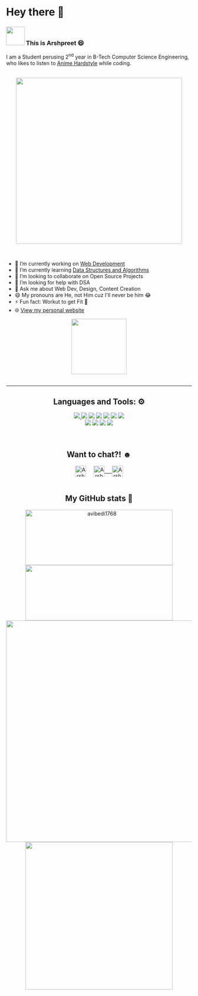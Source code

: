 # Hey there 👋
### <img src="https://thumbs.gfycat.com/DeafeningShinyBeagle-size_restricted.gif" width="50"> This is Arshpreet :smile:
I am a Student perusing 2<sup>nd</sup> year in B-Tech Computer Science Engineering, who likes to listen to <a href="https://youtu.be/SyiRqWvb5NQ" target="_blank">Anime Hardstyle</a> while coding.
<br>
<br>
<p align="center">
<img src="https://media.giphy.com/media/836HiJc7pgzy8iNXCn/giphy.gif" width="450"/>
</p>
<br>

- 🔭 I’m currently working on <a href="https://www.w3schools.com/whatis">Web Development</a> 
- 🌱 I’m currently learning <a href="https://www.youtube.com/playlist?list=PL9gnSGHSqcnr_DxHsP7AW9ftq0AtAyYqJ">Data Structures and Algorithms</a>
- 👯 I’m looking to collaborate on Open Source Projects
- 🤔 I’m looking for help with DSA
- 💬 Ask me about Web Dev, Design, Content Creation 
- 😄 My pronouns are He, not Him cuz I'll never be him 😂
- ⚡ Fun fact: Workut to get Fit :muscle:
- 🌐 <a href="https://avibedi1768.github.io">View my personal website</a>

<div align="center"/>
<img width="150" height="150" src="http://31.media.tumblr.com/17fea920ff36ef4f5b877d5216a7aad9/tumblr_mo9xje8zZ41qcbiufo1_1280.gif"></a> </div> <br/>
<hr>
<h2 align="center">Languages and Tools: ⚙ </h2>
<div align="center">
<a href="https://www.youtube.com/playlist?list=PLu0W_9lII9agpFUAlPFe_VNSlXW5uE0YL" target="_blank"><img src="https://img.shields.io/badge/c++%20-%2300599C.svg?&style=for-the-badge&logo=c%2B%2B&logoColor=white"> </a>
<a href="https://www.w3schools.com/python/"><img src="https://img.shields.io/badge/python%20-%2314354C.svg?&style=for-the-badge&logo=python&logoColor=white"></a>
<a href="https://www.youtube.com/playlist?list=PL9gnSGHSqcnr_DxHsP7AW9ftq0AtAyYqJ"><img src="https://img.shields.io/badge/Java-ED8B00?style=for-the-badge&logo=java&logoColor=white"></a> 
<a href="https://www.w3schools.com/js/"><img src="https://img.shields.io/badge/javascript%20-%23323330.svg?&style=for-the-badge&logo=javascript&logoColor=%23F7DF1E"></a>
<a href="https://www.w3schools.com/html/"><img src="https://img.shields.io/badge/html5%20-%23E34F26.svg?&style=for-the-badge&logo=html5&logoColor=white"></a> 
<a href="https://www.w3schools.com/css/"><img src="https://img.shields.io/badge/css3%20-%231572B6.svg?&style=for-the-badge&logo=css3&logoColor=white"></a> 
<a href="https://git-scm.com/downloads"><img src="https://img.shields.io/badge/git%20-%23F05033.svg?&style=for-the-badge&logo=git&logoColor=white"></a>
<br>
<a href="https://code.visualstudio.com/download" target="_blank"><img src="http://img.shields.io/badge/-VS%20Code-000000?style=for-the-badge&logo=Visual-studio-code&logoColor=blue"></a>
<a href="https://www.canva.com/en_in/download/windows/"><img src="https://img.shields.io/badge/Canva-%2300C4CC.svg?&style=for-the-badge&logo=Canva&logoColor=white"></a>
<a href="https://www.figma.com/downloads/"><img src="https://img.shields.io/badge/Figma-F24E1E?style=for-the-badge&logo=figma&logoColor=white"></a>
<a href="https://firebase.google.com/?gclid=Cj0KCQjwy5maBhDdARIsAMxrkw130W09C2pR1ARmEi498vFtVPAQnM9SKPyETlABy5UXXr6RFlF8rb0aAr9XEALw_wcB&gclsrc=aw.ds"><img src="https://img.shields.io/badge/firebase-ffca28?style=for-the-badge&logo=firebase&logoColor=black"></a>
</div>
<br/>
<br/>
<div align="center"/>
<h2>Want to chat?! ☻</h2>
<a href="https://twitter.com/avibedi1768" target="_blank" rel="nofollow"><img align="center" alt="Arshpreet's Twitter" width="30px" src="https://img.icons8.com/color/48/000000/twitter--v2.png" /></a> &nbsp &nbsp <a href="https://www.linkedin.com/in/arshpreetsinghbedi" target="_blank" rel="nofollow"><img align="center" alt="Arshpreet's Linkdein" width="30px" src="https://img.icons8.com/color/48/000000/linkedin-2--v2.png" /> &nbsp &nbsp </a><a href="https://www.instagram.com/avi_bedi1768" target="_blank" rel="nofollow"><img align="center" alt="Arshpreet's Insta" width="30px" src="https://img.icons8.com/color/48/000000/instagram-new--v2.png" /></a>
</div>
<br>
<div align="center"/>
<h2>My GitHub stats 🌟 </h2>
<img src="https://github-readme-stats.vercel.app/api?username=avibedi1768&show_icons=true&count_private=true" alt="avibedi1768" width=400px height=150px/>
<img src="https://github-readme-stats.vercel.app/api/top-langs/?username=avibedi1768&layout=compact&theme=radical" width=400px height=150px/> <br/>
<img src="https://github-profile-summary-cards.vercel.app/api/cards/profile-details?username=avibedi1768&theme=github_dark" width=600px/> <br/>
<img src="http://github-readme-streak-stats.herokuapp.com?user=avibedi1768&theme=highcontrast&hide_border=true&date_format=M%20j%5B%2C%20Y%5D" width=400px/>
</div>
